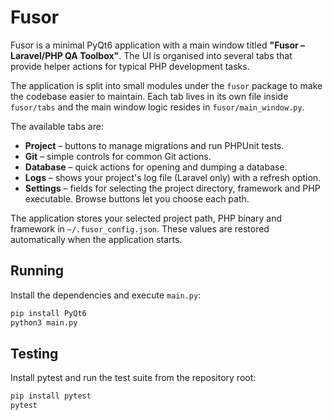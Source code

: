 # Fusor

Fusor is a minimal PyQt6 application with a main window titled
**"Fusor – Laravel/PHP QA Toolbox"**. The UI is organised into several tabs
that provide helper actions for typical PHP development tasks.

The application is split into small modules under the `fusor` package to make
the codebase easier to maintain. Each tab lives in its own file inside
`fusor/tabs` and the main window logic resides in `fusor/main_window.py`.

The available tabs are:

-   **Project** – buttons to manage migrations and run PHPUnit tests.
-   **Git** – simple controls for common Git actions.
-   **Database** – quick actions for opening and dumping a database.
-   **Logs** – shows your project's log file (Laravel only) with a refresh option.
-   **Settings** – fields for selecting the project directory, framework and PHP executable.
    Browse buttons let you choose each path.

The application stores your selected project path, PHP binary and framework in
`~/.fusor_config.json`. These values are restored automatically when the
application starts.

## Running

Install the dependencies and execute `main.py`:

```bash
pip install PyQt6
python3 main.py
```

## Testing

Install pytest and run the test suite from the repository root:

```bash
pip install pytest
pytest
```
